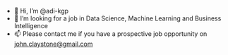 - 👋 Hi, I’m @adi-kgp
- 👀 I’m looking for a job in Data Science, Machine Learning and Business Intelligence 
- 📫 Please contact me if you have a prospective job opportunity on john.claystone@gmail.com

<!---
adi-kgp/adi-kgp is a ✨ special ✨ repository because its `README.md` (this file) appears on your GitHub profile.
You can click the Preview link to take a look at your changes.
--->
